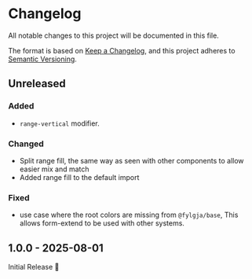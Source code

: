 # Changelog

All notable changes to this project will be documented in this file.

The format is based on [Keep a Changelog](https://keepachangelog.com/en/1.1.0/),
and this project adheres to [Semantic Versioning](https://semver.org/spec/v2.0.0.html).

## Unreleased


### Added

- `range-vertical` modifier.

### Changed

- Split range fill, the same way as seen with other components to allow easier mix and match
- Added range fill to the default import

### Fixed

- use case where the root colors are missing from `@fylgja/base`,
  This allows form-extend to be used with other systems.

## 1.0.0 - 2025-08-01

Initial Release 🎉
